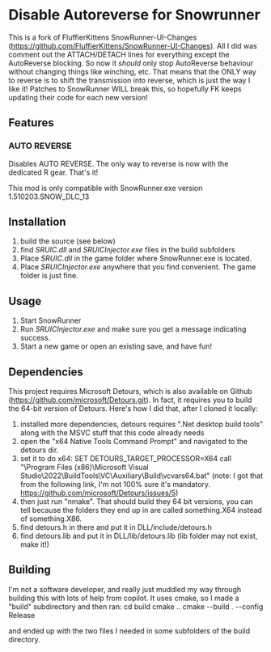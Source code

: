 # Disable Autoreverse for Snowrunner
This is a fork of FluffierKittens SnowRunner-UI-Changes (https://github.com/FluffierKittens/SnowRunner-UI-Changes). All I did was comment out the ATTACH/DETACH lines for everything except the AutoReverse blocking. So now it _should_ only stop AutoReverse behaviour without changing things like winching, etc. That means that the ONLY way to reverse is to shift the transmission into reverse, which is just the way I like it! Patches to SnowRunner WILL break this, so hopefully FK keeps updating their code for each new version!

## Features

### AUTO REVERSE
Disables AUTO REVERSE. The only way to reverse is now with the dedicated R gear. That's it!

This mod is only compatible with SnowRunner.exe version 1.510203.SNOW_DLC_13

## Installation
1. build the source (see below)
2. find  *SRUIC.dll* and *SRUICInjector.exe* files in the build subfolders
3. Place *SRUIC.dll* in the game folder where SnowRunner.exe is located. 
4. Place *SRUICInjector.exe* anywhere that you find convenient. The game folder is just fine.

## Usage
1. Start SnowRunner
2. Run *SRUICInjector.exe* and make sure you get a message indicating success. 
3. Start a new game or open an existing save, and have fun!

## Dependencies
This project requires Microsoft Detours, which is also available on Github (https://github.com/microsoft/Detours.git). In fact, it requires you to build the 64-bit version of Detours. Here's how I did that, after I cloned it locally:
1. installed more dependencies, detours requires ".Net desktop build tools" along with the MSVC stuff that this code already needs
2. open the "x64 Native Tools Command Prompt" and navigated to the detours dir.
3. set it to do x64:
SET DETOURS_TARGET_PROCESSOR=X64
call "\Program Files (x86)\Microsoft Visual Studio\2022\BuildTools\VC\Auxiliary\Build\vcvars64.bat"
(note: I got that from the following link, I'm not 100% sure it's mandatory. https://github.com/microsoft/Detours/issues/5)
4. then just run "nmake". That should build they 64 bit versions, you can tell because the folders they end up in are called something.X64 instead of something.X86.
5. find detours.h in there and put it in DLL/include/detours.h
6. find detours.lib and put it in DLL/lib/detours.lib (lib folder may not exist, make it!)

## Building
I'm not a software developer, and really just muddled my way through building this with lots of help from copilot. It uses cmake, so I made a "build" subdirectory and then ran:
cd build
cmake ..
cmake --build . --config Release

and ended up with the two files I needed in some subfolders of the build directory.
